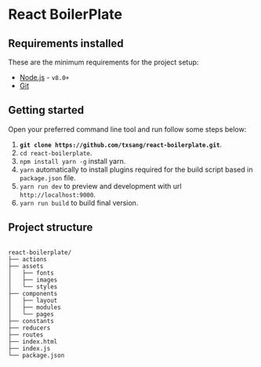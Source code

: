 # React BoilerPlate

## Requirements installed

These are the minimum requirements for the project setup:

- [Node.js](http://nodejs.org) - `v8.0+`
- [Git](https://git-scm.com/)

## Getting started

Open your preferred command line tool and run follow some steps below:

1. __`git clone https://github.com/txsang/react-boilerplate.git`__.
2. `cd react-boilerplate`.
2. `npm install yarn -g` install yarn.
3. `yarn` automatically to install plugins required for the build script based in `package.json` file.
4. `yarn run dev` to preview and development with url `http://localhost:9000`.
5. `yarn run build` to build final version.


## Project structure

````

react-boilerplate/
├── actions
├── assets
│   ├── fonts
│   ├── images
│   └── styles
├── components
│   ├── layout
│   ├── modules
│   └── pages
├── constants
├── reducers
├── routes
├── index.html
├── index.js
└── package.json

````